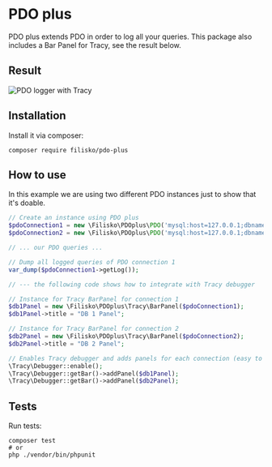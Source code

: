 # PDO plus

PDO plus extends PDO in order to log all your queries. This package also includes a Bar Panel for Tracy, see the result below.

## Result
![PDO logger with Tracy](https://i.snag.gy/AbESVC.jpg "PDO logger with Tracy")

## Installation
Install it via composer:

```shell
composer require filisko/pdo-plus
```

## How to use

In this example we are using two different PDO instances just to show that it's doable.

```php
// Create an instance using PDO plus
$pdoConnection1 = new \Filisko\PDOplus\PDO('mysql:host=127.0.0.1;dbname=my_db', 'my_user', 'my_pass');
$pdoConnection2 = new \Filisko\PDOplus\PDO('mysql:host=127.0.0.1;dbname=my_other_db', 'my_user', 'my_pass');

// ... our PDO queries ...

// Dump all logged queries of PDO connection 1
var_dump($pdoConnection1->getLog());

// --- the following code shows how to integrate with Tracy debugger

// Instance for Tracy BarPanel for connection 1
$db1Panel = new \Filisko\PDOplus\Tracy\BarPanel($pdoConnection1);
$db1Panel->title = "DB 1 Panel";

// Instance for Tracy BarPanel for connection 2
$db2Panel = new \Filisko\PDOplus\Tracy\BarPanel($pdoConnection2);
$db2Panel->title = "DB 2 Panel";

// Enables Tracy debugger and adds panels for each connection (easy to integrate with legacy apps!)
\Tracy\Debugger::enable();
\Tracy\Debugger::getBar()->addPanel($db1Panel);
\Tracy\Debugger::getBar()->addPanel($db2Panel);
```

## Tests
Run tests:

```shell
composer test
# or
php ./vendor/bin/phpunit
```
